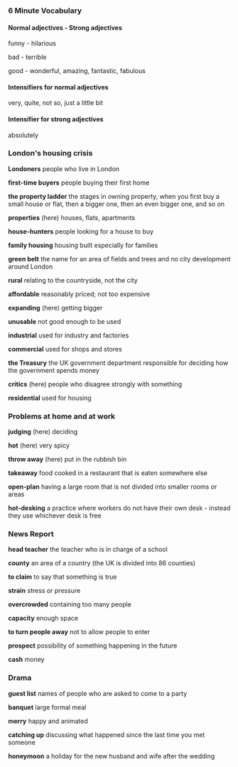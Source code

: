 ### 6 Minute Vocabulary

#### Normal adjectives - Strong adjectives

funny - hilarious

bad - terrible

good - wonderful, amazing, fantastic, fabulous

#### Intensifiers for normal adjectives

very, quite, not so, just a little bit

#### Intensifier for strong adjectives

absolutely

### London's housing crisis

**Londoners**
people who live in London

**first-time buyers**
people buying their first home

**the property ladder**
the stages in owning property, when you first buy a small house or flat, then a bigger one, then an even bigger one, and so on

**properties**
(here) houses, flats, apartments

**house-hunters**
people looking for a house to buy

**family housing**
housing built especially for families

**green belt**
the name for an area of fields and trees and no city development around London

**rural**
relating to the countryside, not the city

**affordable**
reasonably priced; not too expensive

**expanding**
(here) getting bigger

**unusable**
not good enough to be used

**industrial**
used for industry and factories

**commercial**
used for shops and stores

**the Treasury**
the UK government department responsible for deciding how the government spends money

**critics**
(here) people who disagree strongly with something

**residential**
used for housing

### Problems at home and at work

**judging**
(here) deciding

**hot**
(here) very spicy

**throw away**
(here) put in the rubbish bin

**takeaway**
food cooked in a restaurant that is eaten somewhere else

**open-plan**
having a large room that is not divided into smaller rooms or areas

**hot-desking**
a practice where workers do not have their own desk - instead they use whichever desk is free

### News Report

**head teacher**
the teacher who is in charge of a school

**county**
an area of a country (the UK is divided into 86 counties)

**to claim**
to say that something is true

**strain**
stress or pressure

**overcrowded**
containing too many people

**capacity**
enough space

**to turn people away**
not to allow people to enter

**prospect**
possibility of something happening in the future

**cash**
money

### Drama

**guest list**
names of people who are asked to come to a party

**banquet**
large formal meal

**merry**
happy and animated

**catching up**
discussing what happened since the last time you met someone

**honeymoon**
a holiday for the new husband and wife after the wedding